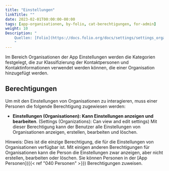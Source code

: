 ```yaml
---
title: "Einstellungen"
linkTitle: ""
date: 2023-02-01T00:00:00-00:00
tags: [app-organisationen, by-folio, cat-berechtigungen, for-admin]
weight: 10
Description: "
    Quellen: [Folio](https://docs.folio.org/docs/settings/settings_organizations/settings_organizations/) <!-- & [GBV](https://info.gebev.de/pages/viewpage.action?pageId=842793088) -->
    "
---
```


Im Bereich Organisationen der App Einstellungen werden die Kategorien festgelegt, die zur Klassifizierung der Kontaktpersonen und Kontaktinformationen verwendet werden können, die einer Organisation hinzugefügt werden.

## Berechtigungen

Um mit den Einstellungen von Organisationen zu interagieren, muss einer Personen die folgende Berechtigung zugewiesen werden:

* **Einstellungen (Organisationen): Kann Einstellungen anzeigen und bearbeiten**. (Settings (Organizations): Can view and edit settings)
    Mit dieser Berechtigung kann der Benutzer alle Einstellungen von Organisationen anzeigen, erstellen, bearbeiten und löschen.

Hinweis: Dies ist die einzige Berechtigung, die für die Einstellungen von Organisationen verfügbar ist. Mit einigen anderen Berechtigungen für Organisationen kann die Person die Einstellungen zwar anzeigen, aber nicht erstellen, bearbeiten oder löschen. Sie können Personen in der [App Personen]({{< ref "040 Personen" >}}) Berechtigungen zuweisen.
